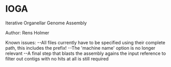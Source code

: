 IOGA
====

Iterative Organellar Genome Assembly

Author: Rens Holmer

Known issues:
  --All files currently have to be specified using their complete path, this includes the prefix!
  --The 'machine name' option is no longer relevant
  --A final step that blasts the assembly agains the input reference to filter out contigs with no hits at all is still     required
